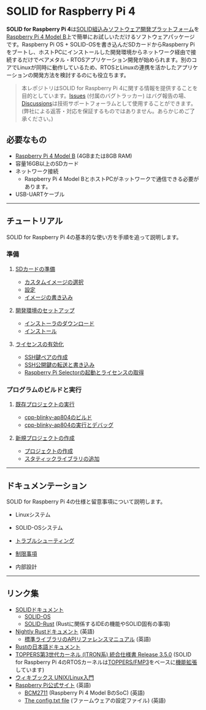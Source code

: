 # SOLID for Raspberry Pi 4

**SOLID for Raspberry Pi 4**は[SOLID組込みソフトウェア開発プラットフォーム](https://solid.kmckk.com/SOLID/)を[Raspberry Pi 4 Model B](https://www.raspberrypi.com/products/raspberry-pi-4-model-b/)上で簡単にお試しいただけるソフトウェアパッケージです。Raspberry Pi OS + SOLID-OSを書き込んだSDカードからRaspberry Piをブートし、ホストPCにインストールした開発環境からネットワーク経由で接続するだけでベアメタル・RTOSアプリケーション開発が始められます。別のコアでLinuxが同時に動作しているため、RTOSとLinuxの連携を活かしたアプリケーションの開発方法を検討するのにも役立ちます。

> 本レポジトリはSOLID for Raspberry Pi 4に関する情報を提供することを目的としています。[Issues](https://github.com/KyotoMicrocomputer/solid-rapi4/issues) (付属のバグトラッカー) はバグ報告の場、[Discussions](https://github.com/KyotoMicrocomputer/solid-rapi4/discussions)は技術サポートフォーラムとして使用することができます。(弊社による返答・対応を保証するものではありません。あらかじめご了承ください。)

## 必要なもの

- [Raspberry Pi 4 Model B](https://www.raspberrypi.com/products/raspberry-pi-4-model-b/) (4GBまたは8GB RAM)
- 容量16GB以上のSDカード
- ネットワーク接続
  - Raspberry Pi 4 Model BとホストPCがネットワークで通信できる必要があります。
- USB-UARTケーブル <!-- TODO: UARTの接続方法をどこかに記載する -->

-------

## チュートリアル

SOLID for Raspberry Pi 4の基本的な使い方を手順を追って説明します。

### 準備
1. [SDカードの準備](doc/flashing-sd-card.md)
   - [カスタムイメージの選択](doc/flashing-sd-card.md#カスタムイメージの選択)
   - [設定](doc/flashing-sd-card.md#設定)
   - [イメージの書き込み](doc/flashing-sd-card.md#イメージの書き込み)

2. [開発環境のセットアップ](doc/setup-devenv.md)
   - [インストーラのダウンロード](doc/setup-devenv.md#インストーラのダウンロード)
   - [インストール](doc/setup-devenv.md#インストール)

3. [ライセンスの有効化](doc/license.md)
   - [SSH鍵ペアの作成](doc/license.md#SSH鍵ペアの作成)
   - [SSH公開鍵の転送と書き込み](doc/license.md#SSH公開鍵の転送と書き込み)
   - [Raspberry Pi Selectorの起動とライセンスの取得](doc/license.md#raspberry-pi-selectorの起動とライセンスの取得)

### プログラムのビルドと実行

1. [既存プロジェクトの実行](doc/running-sample-program.md)
   - [cpp-blinky-ap804のビルド](doc/running-sample-program.md#cpp-blinky-ap804-のビルド)
   - [cpp-blinky-ap804の実行とデバッグ](doc/running-sample-program.md#cpp-blinky-ap804-の実行とデバッグ)

2. [新規プロジェクトの作成](doc/build-and-run-newproject.md)
   - [プロジェクトの作成](doc/build-and-run-newproject.md#プロジェクトの作成)
   - [スタティックライブラリの追加](doc/add-static-library.md#スタティックライブラリの追加)

-------

## ドキュメンテーション

SOLID for Raspberry Pi 4の仕様と留意事項について説明します。

- Linuxシステム
<!-- TODO: OSイメージ (The OS image is based on pi-gen) -->
<!-- TODO: Ghostd -->
<!-- TODO: Ghost CLI -->
<!-- TODO: リモートアクセス -->

- SOLID-OSシステム
<!-- TODO: SOLID-OS (SOLID-OS with FMP3 kernel, user app runs on it, etc.) -->
<!-- TODO: ログ出力 -->
<!-- TODO: メモリマップ -->
<!-- TODO: OS間通信 (SOLID Filesystem and Sockets are connected to Linux) -->

- [トラブルシューティング](doc/troubleshooting.md)

- [制限事項](doc/limitations.md)

- 内部設計
<!-- TODO: システム構成 -->
<!-- TODO: ライフサイクル -->
<!-- TODO: OSCOM RPC -->

-------

## リンク集

- [SOLIDドキュメント](http://solid.kmckk.com/doc/skit/current/index.html)
   - [SOLID-OS](http://solid.kmckk.com/doc/skit/current/os/index.html)
   - [SOLID-Rust](http://solid.kmckk.com/doc/skit/current/solid_rust/rust.html) (Rustに関係するIDEの機能やSOLID固有の事項)
- [Nightly Rustドキュメント](https://doc.rust-lang.org/nightly/) (英語)
   - [標準ライブラリのAPIリファレンスマニュアル](https://doc.rust-lang.org/nightly/std/index.html) (英語)
- [Rustの日本語ドキュメント](https://doc.rust-jp.rs/)
- [TOPPERS第3世代カーネル (ITRON系) 統合仕様書 Release 3.5.0](https://toppers.jp/docs/tech/tgki_spec-350.pdf) (SOLID for Raspberry Pi 4のRTOSカーネルは[TOPPERS/FMP3](https://toppers.jp/fmp3-kernel.html)をベースに[機能拡張](http://solid.kmckk.com/doc/skit/current/os/kernel/api_spec.html#toppers)しています)
- [ウィキブックス UNIX/Linux入門](https://ja.wikibooks.org/wiki/UNIX/Linux%E5%85%A5%E9%96%80)
- [Raspberry Pi公式サイト](https://www.raspberrypi.com/) (英語)
   - [BCM2711](https://www.raspberrypi.com/documentation/computers/processors.html#bcm2711) (Raspberry Pi 4 Model BのSoC) (英語)
   - [The config.txt file](https://www.raspberrypi.com/documentation/computers/config_txt.html#what-is-config-txt) (ファームウェアの設定ファイル) (英語)
